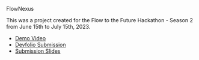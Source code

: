 FlowNexus

This was a project created for the Flow to the Future Hackathon - Season 2 from June 15th to July 15th, 2023.

- [Demo Video](https://www.youtube.com/watch?v=3Q5vJb24q_U)
- [Devfolio Submission](https://devfolio.co/projects/flow-nexus-2c5a)
- [Submission Slides](https://docs.google.com/presentation/d/1CZbsYzJEyVaRIMZGhbZViW1RXqgWNlwfeVJQe6gqwi8/edit#slide=id.p)
